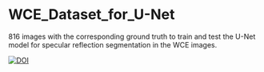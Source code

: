 # WCE_Dataset_for_U-Net
816 images with the corresponding ground truth to train and test the U-Net model for specular reflection segmentation in the WCE images.

[![DOI](https://zenodo.org/badge/509146088.svg)](https://zenodo.org/badge/latestdoi/509146088)
